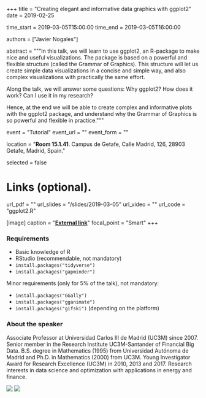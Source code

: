 +++
title = "Creating elegant and informative data graphics with ggplot2"
date = 2019-02-25

time_start = 2019-03-05T15:00:00
time_end = 2019-03-05T16:00:00

authors = ["Javier Nogales"]

abstract = """In this talk, we will learn to use ggplot2, an R-package to make nice and useful visualizations. The package is based on a powerful and flexible structure (called the Grammar of Graphics). This structure will let us create simple data visualizations in a concise and simple way, and also complex visualizations with practically the same effort. 

Along the talk, we will answer some questions: Why ggplot2? How does it work? Can I use it in my research?

Hence, at the end we will be able to create complex and informative plots with the ggplot2 package, and understand why the Grammar of Graphics is so powerful and flexible in practice."""

event = "Tutorial"
event_url = ""
event_form = ""

location = "**Room 15.1.41**. Campus de Getafe, Calle Madrid, 126, 28903 Getafe, Madrid, Spain."

selected = false

# Links (optional).
url_pdf = ""
url_slides = "/slides/2019-03-05"
url_video = ""
url_code = "ggplot2.R"

[image]
  caption = "[**External link**](https://sites.google.com/site/jnogalesweb/)"
  focal_point = "Smart" 
+++

### Requirements

- Basic knowledge of R
- RStudio (recommendable, not mandatory)
- `install.packages("tidyverse")`
- `install.packages("gapminder")`

Minor requirements (only for 5% of the talk), not mandatory:

- `install.packages("GGally")`
- `install.packages("gganimate")`
- `install.packages("gifski")` (depending on the platform)

### About the speaker

Associate Professor at Universidad Carlos III de Madrid (UC3M) since 2007. Senior member in the Research Institute UC3M-Santander of Financial Big Data. B.S. degree in Mathematics (1995) from Universidad Autónoma de Madrid and Ph.D. in Mathematics (2000) from UC3M. Young Investigator Award for Research Excellence (UC3M) in 2010, 2013 and 2017. Research interests in data science and optimization with applications in energy and finance.

![](/img/sessions/2019-03-05-1.jpg)
![](/img/sessions/2019-03-05-2.jpg)

